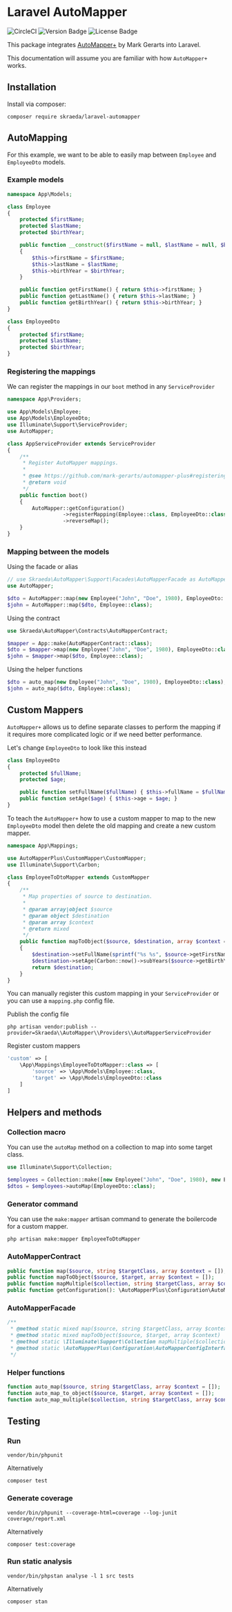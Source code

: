 # Laravel AutoMapper
![CircleCI](https://img.shields.io/circleci/build/github/Skraeda/laravel-automapper)
![Version Badge](https://img.shields.io/packagist/v/skraeda/laravel-automapper)
![License Badge](https://img.shields.io/github/license/Skraeda/laravel-automapper?color=1f59c4)

This package integrates [AutoMapper+](https://github.com/mark-gerarts/automapper-plus) by Mark Gerarts into Laravel.

This documentation will assume you are familiar with how `AutoMapper+` works.

## Installation
Install via composer:

```
composer require skraeda/laravel-automapper
```

## AutoMapping
For this example, we want to be able to easily map between `Employee` and `EmployeeDto` models.

### Example models
```php
namespace App\Models;

class Employee
{
    protected $firstName;
    protected $lastName;
    protected $birthYear;

    public function __construct($firstName = null, $lastName = null, $birthYear = null)
    {
        $this->firstName = $firstName;
        $this->lastName = $lastName;
        $this->birthYear = $birthYear;
    }

    public function getFirstName() { return $this->firstName; }
    public function getLastName() { return $this->lastName; }
    public function getBirthYear() { return $this->birthYear; }
}

class EmployeeDto
{
    protected $firstName;
    protected $lastName;
    protected $birthYear;
}
```

### Registering the mappings
We can register the mappings in our `boot` method in any `ServiceProvider`

```php
namespace App\Providers;

use App\Models\Employee;
use App\Models\EmployeeDto;
use Illuminate\Support\ServiceProvider;
use AutoMapper;

class AppServiceProvider extends ServiceProvider
{
    /**
     * Register AutoMapper mappings.
     *
     * @see https://github.com/mark-gerarts/automapper-plus#registering-mappings
     * @return void
     */
    public function boot()
    {
        AutoMapper::getConfiguration()
                  ->registerMapping(Employee::class, EmployeeDto::class)
                  ->reverseMap();
    }
}
```

### Mapping between the models
Using the facade or alias
```php
// use Skraeda\AutoMapper\Support\Facades\AutoMapperFacade as AutoMapper
use AutoMapper;

$dto = AutoMapper::map(new Employee("John", "Doe", 1980), EmployeeDto::class);
$john = AutoMapper::map($dto, Employee::class);
```

Using the contract
```php
use Skraeda\AutoMapper\Contracts\AutoMapperContract;

$mapper = App::make(AutoMapperContract::class);
$dto = $mapper->map(new Employee("John", "Doe", 1980), EmployeeDto::class);
$john = $mapper->map($dto, Employee::class);
```

Using the helper functions
```php
$dto = auto_map(new Employee("John", "Doe", 1980), EmployeeDto::class);
$john = auto_map($dto, Employee::class);
```

## Custom Mappers
`AutoMapper+` allows us to define separate classes to perform the mapping if it requires more complicated logic or if we need better performance.

Let's change `EmployeeDto` to look like this instead

```php
class EmployeeDto
{
    protected $fullName;
    protected $age;

    public function setFullName($fullName) { $this->fullName = $fullName; }
    public function setAge($age) { $this->age = $age; }
}
```
To teach the `AutoMapper+` how to use a custom mapper to map to the new `EmployeeDto` model then delete the old mapping and create a new custom mapper.

```php
namespace App\Mappings;

use AutoMapperPlus\CustomMapper\CustomMapper;
use Illuminate\Support\Carbon;

class EmployeeToDtoMapper extends CustomMapper
{
    /**
     * Map properties of source to destination.
     *
     * @param array|object $source
     * @param object $destination
     * @param array $context
     * @return mixed
     */
    public function mapToObject($source, $destination, array $context = [])
    {
        $destination->setFullName(sprintf("%s %s", $source->getFirstName(), $source->getLastName()));
        $destination->setAge(Carbon::now()->subYears($source->getBirthYear())->year);
        return $destination;
    }
}
```

You can manually register this custom mapping in your `ServiceProvider` or you can use a `mapping.php` config file.

Publish the config file

```
php artisan vendor:publish --provider=Skraeda\\AutoMapper\\Providers\\AutoMapperServiceProvider
```

Register custom mappers

```php
'custom' => [
    \App\Mappings\EmployeeToDtoMapper::class => [
        'source' => \App\Models\Employee::class,
        'target' => \App\Models\EmployeeDto::class
    ]
]
```

## Helpers and methods
### Collection macro
You can use the `autoMap` method on a collection to map into some target class.

```php
use Illuminate\Support\Collection;

$employees = Collection::make([new Employee("John", "Doe", 1980), new Employee("Jane", "Doe", 1985)]);
$dtos = $employees->autoMap(EmployeeDto::class);
```

### Generator command
You can use the `make:mapper` artisan command to generate the boilercode for a custom mapper.

```
php artisan make:mapper EmployeeToDtoMapper
```

### AutoMapperContract
```php
public function map($source, string $targetClass, array $context = []);
public function mapToObject($source, $target, array $context = []);
public function mapMultiple($collection, string $targetClass, array $context = []): \Illuminate\Support\Collection;
public function getConfiguration(): \AutoMapperPlus\Configuration\AutoMapperConfigInterface;
```

### AutoMapperFacade
```php
/**
 * @method static mixed map($source, string $targetClass, array $context)
 * @method static mixed mapToObject($source, $target, array $context)
 * @method static \Illuminate\Support\Collection mapMultiple($collection, string $targetClass, array $context)
 * @method static \AutoMapperPlus\Configuration\AutoMapperConfigInterface getConfiguration()
 */
```

### Helper functions
```php
function auto_map($source, string $targetClass, array $context = []);
function auto_map_to_object($source, $target, array $context = []);
function auto_map_multiple($collection, string $targetClass, array $context = []): \Illuminate\Support\Collection;
```

## Testing
### Run
```
vendor/bin/phpunit
```

Alternatively

```
composer test
```

### Generate coverage
```
vendor/bin/phpunit --coverage-html=coverage --log-junit coverage/report.xml
```

Alternatively

```
composer test:coverage
```

### Run static analysis
```
vendor/bin/phpstan analyse -l 1 src tests
```

Alternatively

```
composer stan
```
